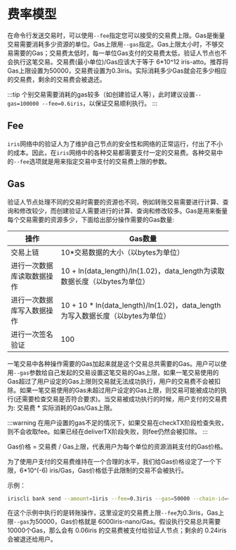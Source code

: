 # 费率模型

在命令行发送交易时，可以使用`--fee`指定您可以接受的交易费上限。Gas是衡量交易需要消耗多少资源的单位。Gas上限用`--gas`指定。Gas上限太小时，不够交易需要的Gas；交易费太低时，每一单位Gas支付的交易费太低，验证人节点也不会执行这笔交易。交易费(最小单位)/Gas应该大于等于 6*10^12 iris-atto。推荐将Gas上限设置为50000，交易费设置为0.3iris。实际消耗多少Gas就会花多少相应的交易费，剩余的交易费会被退还。

:::tip
个别交易需要消耗的gas较多（如创建验证人等），此时建议设置`--gas=100000 --fee=0.6iris`，以保证交易顺利执行。
:::

## Fee

`iris`网络中的验证人为了维护自己节点的安全性和网络的正常运行，付出了不小的成本。因此，在`iris`网络中的各种交易都需要支付一定的交易费。各种交易中的`--fee`选项就是用来指定交易中支付的交易费上限的参数。

## Gas

验证人节点处理不同的交易时需要的资源也不同，例如转账交易需要进行计算、查询和修改较少，而创建验证人需要进行的计算、查询和修改较多。Gas是用来衡量每个交易需要的资源多少，下面给出部分操作需要的Gas数量:

| 操作                       | Gas数量                                        |
| -------------------------- | ---------------------------------------------- |
| 交易上链 | 10*交易数据的大小（以bytes为单位） |
| 进行一次数据库读取数据操作 | 10 + ln(data_length)/ln(1.02)，data_length为读取数据长度（以bytes为单位）|
| 进行一次数据库写入数据操作 | 10 + 10 * ln(data_length)/ln(1.02)，data_length为写入数据长度（以bytes为单位）|
| 进行一次签名验证 | 100 |

一笔交易中各种操作需要的Gas加起来就是这个交易总共需要的Gas。用户可以使用`--gas`参数给自己发起的交易设置这笔交易的Gas上限，如果一笔交易使用的Gas超过了用户设定的Gas上限则交易就无法成功执行，用户的交易费不会被扣除。如果一笔交易使用的Gas未超过用户设定的Gas上限，则交易可能被成功的执行(还需要检查交易是否符合要求)。当交易被成功执行的时候，用户支付的交易费为: 交易费 * 实际消耗的Gas/Gas上限。

:::warning
在用户设置的gas不足的情况下，如果交易在checkTX阶段检查失败，则不会收取fee。如果已经在deliverTX阶段失败，则fee仍然会被扣除。
:::

Gas价格 = 交易费 / Gas上限，代表用户为每个单位的资源消耗支付的Gas价格。

为了使用户支付的交易费维持在一个合理的水平，我们给Gas价格设定了一个下限，6*10^(-6) iris/Gas，Gas价格低于此限制的交易不会被执行。

示例：

```bash
iriscli bank send --amount=1iris --fee=0.3iris --gas=50000 --chain-id=<chain-id> --from=<key-name> --to=<account-address>
```

在这个示例中执行的是转账操作，这里设定的交易费上限`--fee`为0.3iris，Gas上限`--gas`为50000，Gas价格就是 6000iris-nano/Gas。假设执行交易总共需要10000个Gas，那么会有 0.06iris 的交易费被支付给验证人节点；剩余的 0.24iris 会被退还给用户。
